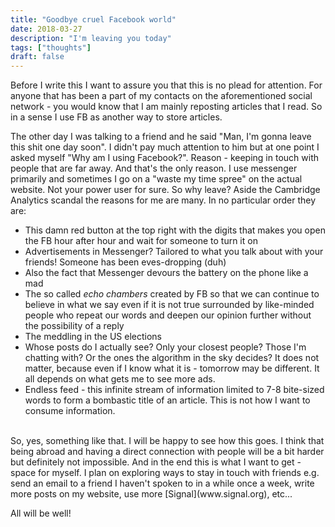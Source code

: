 ```yaml
---
title: "Goodbye cruel Facebook world"
date: 2018-03-27
description: "I'm leaving you today"
tags: ["thoughts"]
draft: false
---
```


Before I write this I want to assure you that this is no plead for attention. For anyone that has been a part of my contacts on the aforementioned social network - you would know that I am mainly reposting articles that I read. So in a sense I use FB as another way to store articles.

The other day I was talking to a friend and he said "Man, I'm gonna leave this shit one day soon". I didn't pay much attention to him but at one point I asked myself "Why am I using Facebook?". Reason - keeping in touch with people that are far away. And that's the only reason. I use messenger primarily and sometimes I go on a "waste my time spree" on the actual website. Not your power user for sure. So why leave? Aside the Cambridge Analytics scandal the reasons for me are many. In no particular order they are:

- This damn red button at the top right with the digits that makes you open the FB hour after hour and wait for someone to turn it on
- Advertisements in Messenger? Tailored to what you talk about with your friends! Someone has been eves-dropping (duh)
- Also the fact that Messenger devours the battery on the phone like a mad
- The so called _echo chambers_ created by FB so that we can continue to believe in what we say even if it is not true surrounded by like-minded people who repeat our words and deepen our opinion further without the possibility of a reply
- The meddling in the US elections
- Whose posts do I actually see? Only your closest people? Those I'm chatting with? Or the ones the algorithm in the sky decides? It does not matter, because even if I know what it is - tomorrow may be different. It all depends on what gets me to see more ads.
- Endless feed - this infinite stream of information limited to 7-8 bite-sized words to form a bombastic title of an article. This is not how I want to consume information.

</br>
So, yes, something like that. I will be happy to see how this goes. I think that being abroad and having a direct connection with people will be a bit harder but definitely not impossible. And in the end this is what I want to get - space for myself.
I plan on exploring ways to stay in touch with friends e.g. send an email to a friend I haven't spoken to in a while once a week, write more posts on my website, use more [Signal](www.signal.org), etc...

All will be well!
